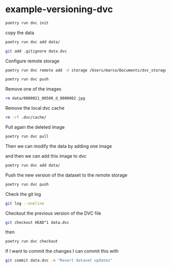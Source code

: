 # example-versioning-dvc

```bash
poetry run dvc init
```

copy the data

```bash
poetry run dvc add data/
```

```bash
git add .gitignore data.dvc
```

Configure  remote storage 

```bash
poetry run dvc remote add -d storage /Users/marco/Documents/dvc_storage_test
```

```bash
poetry run dvc push
```

Remove one of the images 

```bash
rm data/0000021_00500_d_0000002.jpg
```

Remove the local dvc cache

```bash
rm -rf .dvc/cache/
```

Pull again the deleted image 

```bash
poetry run dvc pull
```

Then we can modify the data by adding one image

and then we can add this image to dvc

```bash
poetry run dvc add data/
```

Push the new version of the dataset to the remote storage

```bash
poetry run dvc push
```

Check the git log
```bash
git log --oneline
```

Checkout the previous version of the DVC file 

```bash
git checkout HEAD^1 data.dvc
```

then 

```bash
poetry run dvc checkout
```

If I want to commit the changes I can commit this with

```bash
git commit data.dvc -m "Revert dataset updates"
```

